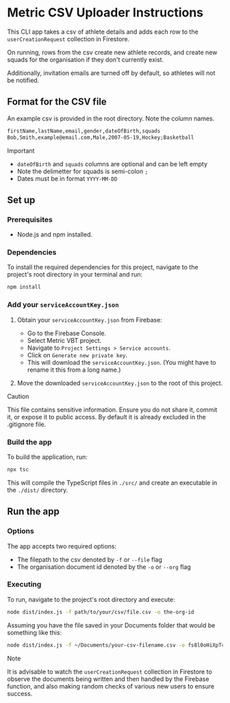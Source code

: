 # Metric CSV Uploader Instructions

This CLI app takes a csv of athlete details and adds each row to the
`userCreationRequest` collection in Firestore.

On running, rows from the csv create new athlete records, and create new squads
for the organisation if they don't currently exist.

Additionally, invitation emails are turned off by default, so athletes will not
be notified.

## Format for the CSV file

An example csv is provided in the root directory. Note the column names.

```txt
firstName,lastName,email,gender,dateOfBirth,squads
Bob,Smith,example@email.com,Male,2007-05-19,Hockey;Basketball
```

> [!IMPORTANT]
>
> - `dateOfBirth` and `squads` columns are optional and can be left empty
> - Note the delimetter for squads is semi-colon `;`
> - Dates must be in format `YYYY-MM-DD`

## Set up

### Prerequisites

- Node.js and npm installed.

### Dependencies

To install the required dependencies for this project, navigate to the project's
root directory in your terminal and run:

```bash
npm install
```

### Add your `serviceAccountKey.json`

1. Obtain your `serviceAccountKey.json` from Firebase:

   - Go to the Firebase Console.
   - Select Metric VBT project.
   - Navigate to `Project Settings > Service accounts`.
   - Click on `Generate new private key`.
   - This will download the `serviceAccountKey.json`.
     (You might have to rename it this from a long name.)

2. Move the downloaded `serviceAccountKey.json` to the root of this project.

> [!CAUTION]
>
> This file contains sensitive information. Ensure you do not share it,
> commit it, or expose it to public access. By default it is already excluded
> in the .gitignore file.

### Build the app

To build the application, run:

```bash
npx tsc
```

This will compile the TypeScript files in `./src/` and create an executable
in the `./dist/` directory.

## Run the app

### Options

The app accepts two required options:

- The filepath to the csv denoted by `-f` or `--file` flag
- The organisation document id denoted by the `-o` or `--org` flag

### Executing

To run, navigate to the project's root directory and execute:

```bash
node dist/index.js -f path/to/your/csv/file.csv -o the-org-id
```

Assuming you have the file saved in your Documents folder that would be something
like this:

```bash
node dist/index.js -f ~/Documents/your-csv-filename.csv -o fs8l0oHiXpTc9qhefD6c
```

> [!NOTE]
>
> It is advisable to watch the `userCreationRequest` collection in Firestore to
> observe the documents being written and then handled by the Firebase function,
> and also making random checks of various new users to ensure success.
